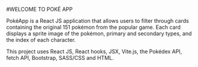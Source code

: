#WELCOME TO POKÉ APP

PokéApp is a React JS application that allows users to filter through cards containing the original 151 pokémon from the popular game. Each card displays a sprite image of the pokémon, primary and secondary types, and the index of each character. 

This project uses React JS, React hooks, JSX, Vite.js, the Pokédex API, fetch API, Bootstrap, SASS/CSS and HTML.

